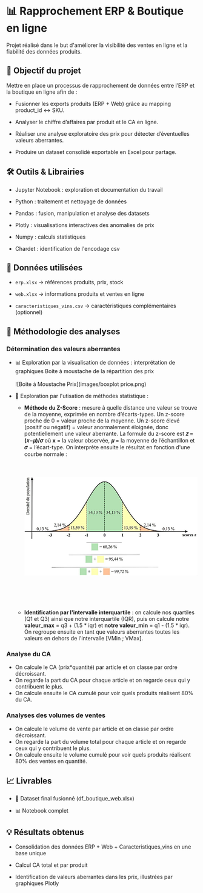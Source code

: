 # 📊 Rapprochement ERP & Boutique en ligne

Projet réalisé dans le but d'améliorer la visibilité des ventes en ligne et la fiabilité des données produits.


## 🚀 Objectif du projet

Mettre en place un processus de rapprochement de données entre l’ERP et la boutique en ligne afin de :

- Fusionner les exports produits (ERP + Web) grâce au mapping product_id ↔ SKU.

- Analyser le chiffre d’affaires par produit et le CA en ligne.

- Réaliser une analyse exploratoire des prix pour détecter d’éventuelles valeurs aberrantes.

- Produire un dataset consolidé exportable en Excel pour partage.


## 🛠️ Outils & Librairies

- Jupyter Notebook : exploration et documentation du travail

- Python : traitement et nettoyage de données

- Pandas : fusion, manipulation et analyse des datasets

- Plotly : visualisations interactives des anomalies de prix
  
- Numpy : calculs statistiques

- Chardet : identification de l'encodage csv


## 📂 Données utilisées

- `erp.xlsx` → références produits, prix, stock

- `web.xlsx` → informations produits et ventes en ligne

- `caracteristiques_vins.csv` → caractéristiques complémentaires (optionnel)

## 🧠 Méthodologie des analyses 

### Détermination des valeurs aberrantes

- 📊 Exploration par la visualisation de données : interprétation de graphiques Boite à moustache de la répartition des prix
<br></br>
![Boite à Moustache Prix](images/boxplot price.png)

- 🧮 Exploration par l'utisation de méthodes statistique :
  
     - **Méthode du Z-Score** : mesure à quelle distance une valeur se trouve de la moyenne, exprimée en nombre d’écarts-types. Un z-score proche de 0 = valeur                                     proche de la moyenne. Un z-score élevé (positif ou négatif) = valeur anormalement éloignée, donc potentiellement une valeur                                         aberrante. La formule du z-score est **𝑧 = (𝑥−𝜇)/𝜎** où **x** = la valeur observée, **𝜇** = la moyenne de l’échantillon et **𝜎** =                                  l’écart-type. On interprète ensuite le résultat en fonction d'une courbe normale :
<br></br>
<br></br>
![Distribution du Z-Score sur loi normale](images/Distribution-du-score-z.png)
<br></br>
<br></br>
<br></br>
     - **Identification par l'intervalle interquartile** : on calcule nos quartiles (Q1 et Q3) ainsi que notre interquartile (IQR), puis on calcule notre                                                                      **valeur_max** = q3 + (1.5 * iqr) et **notre valeur_min** = q1 - (1.5 * iqr). On regroupe ensuite en                                                                tant que valeurs aberrantes toutes les valeurs en dehors de l'intervalle [VMin ; VMax]. 

### Analyse du CA

- On calcule le CA (prix*quantité) par article et on classe par ordre décroissant.
- On regarde la part du CA pour chaque article et on regarde ceux qui y contribuent le plus.
- On calcule ensuite le CA cumulé pour voir quels produits réalisent 80% du CA.

### Analyses des volumes de ventes 
 
- On calcule le volume de vente par article et on classe par ordre décroissant.
- On regarde la part du volume total pour chaque article et on regarde ceux qui y contribuent le plus.
- On calcule ensuite le volume cumulé pour voir quels produits réalisent 80% des ventes en quantité.


## 📈 Livrables

- 📑 Dataset final fusionné (df_boutique_web.xlsx)

- 📊 Notebook complet
  

## 💡 Résultats obtenus

- Consolidation des données ERP + Web + Caracteristiques_vins en une base unique

- Calcul CA total et par produit

- Identification de valeurs aberrantes dans les prix, illustrées par graphiques Plotly
